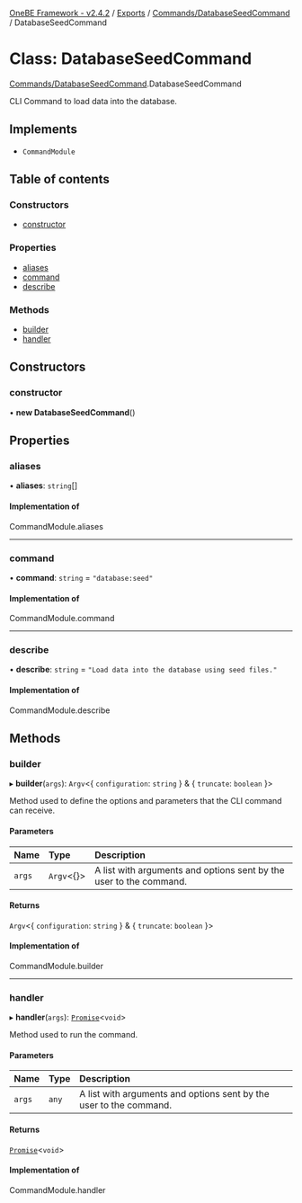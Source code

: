 [OneBE Framework - v2.4.2](../README.md) / [Exports](../modules.md) / [Commands/DatabaseSeedCommand](../modules/Commands_DatabaseSeedCommand.md) / DatabaseSeedCommand

# Class: DatabaseSeedCommand

[Commands/DatabaseSeedCommand](../modules/Commands_DatabaseSeedCommand.md).DatabaseSeedCommand

CLI Command to load data into the database.

## Implements

- `CommandModule`

## Table of contents

### Constructors

- [constructor](Commands_DatabaseSeedCommand.DatabaseSeedCommand.md#constructor)

### Properties

- [aliases](Commands_DatabaseSeedCommand.DatabaseSeedCommand.md#aliases)
- [command](Commands_DatabaseSeedCommand.DatabaseSeedCommand.md#command)
- [describe](Commands_DatabaseSeedCommand.DatabaseSeedCommand.md#describe)

### Methods

- [builder](Commands_DatabaseSeedCommand.DatabaseSeedCommand.md#builder)
- [handler](Commands_DatabaseSeedCommand.DatabaseSeedCommand.md#handler)

## Constructors

### constructor

• **new DatabaseSeedCommand**()

## Properties

### aliases

• **aliases**: `string`[]

#### Implementation of

CommandModule.aliases

___

### command

• **command**: `string` = `"database:seed"`

#### Implementation of

CommandModule.command

___

### describe

• **describe**: `string` = `"Load data into the database using seed files."`

#### Implementation of

CommandModule.describe

## Methods

### builder

▸ **builder**(`args`): `Argv`<{ `configuration`: `string`  } & { `truncate`: `boolean`  }\>

Method used to define the options and parameters that the CLI command
can receive.

#### Parameters

| Name | Type | Description |
| :------ | :------ | :------ |
| `args` | `Argv`<{}\> | A list with arguments and options sent by the user to the command. |

#### Returns

`Argv`<{ `configuration`: `string`  } & { `truncate`: `boolean`  }\>

#### Implementation of

CommandModule.builder

___

### handler

▸ **handler**(`args`): [`Promise`]( https://developer.mozilla.org/en-US/docs/Web/JavaScript/Reference/Global_Objects/Promise )<`void`\>

Method used to run the command.

#### Parameters

| Name | Type | Description |
| :------ | :------ | :------ |
| `args` | `any` | A list with arguments and options sent by the user to the command. |

#### Returns

[`Promise`]( https://developer.mozilla.org/en-US/docs/Web/JavaScript/Reference/Global_Objects/Promise )<`void`\>

#### Implementation of

CommandModule.handler
